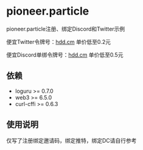 # pioneer.particle
pioneer.particle注册、绑定Discord和Twitter示例

便宜Twitter令牌号：[hdd.cm](https://hdd.cm/)  单价低至0.2元

便宜Discord单绑令牌号：[hdd.cm](https://hdd.cm/)  单价低至0.5元


## 依赖

- loguru >= 0.7.0
- web3 >= 6.5.0
- curl-cffi >= 0.6.3



## 使用说明

仅写了注册绑定邀请码，绑定推特，绑定DC请自行参考
